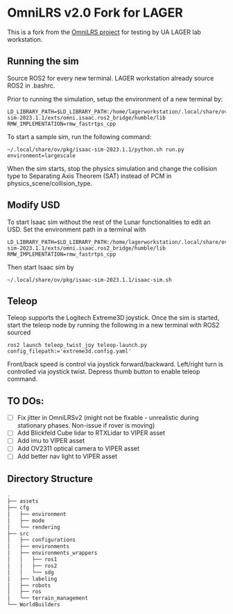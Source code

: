 # OmniLRS v2.0 Fork for LAGER

This is a fork from the [OmniLRS project](https://github.com/AntoineRichard/OmniLRS) for testing by UA LAGER lab workstation.

## Running the sim

Source ROS2 for every new terminal. LAGER workstation already source ROS2 in .bashrc.

Prior to running the simulation, setup the environment of a new terminal by:


```
LD_LIBRARY_PATH=$LD_LIBRARY_PATH:/home/lagerworkstation/.local/share/ov/pkg/isaac-sim-2023.1.1/exts/omni.isaac.ros2_bridge/humble/lib
RMW_IMPLEMENTATION=rmw_fastrtps_cpp
```

To start a sample sim, run the following command:

```
~/.local/share/ov/pkg/isaac-sim-2023.1.1/python.sh run.py environment=largescale
```

When the sim starts, stop the physics simulation and change the collision type to Separating Axis Theorem (SAT) instead of PCM in physics_scene/collision_type.

## Modify USD

To start Isaac sim without the rest of the Lunar functionalities to edit an USD. Set the environment path in a terminal with 

```
LD_LIBRARY_PATH=$LD_LIBRARY_PATH:/home/lagerworkstation/.local/share/ov/pkg/isaac-sim-2023.1.1/exts/omni.isaac.ros2_bridge/humble/lib
RMW_IMPLEMENTATION=rmw_fastrtps_cpp
```

Then start Isaac sim by

```
~/.local/share/ov/pkg/isaac-sim-2023.1.1/isaac-sim.sh
```

## Teleop
Teleop supports the Logitech Extreme3D joystick. Once the sim is started, start the teleop node by running the following in a new terminal with ROS2 sourced

```
ros2 launch teleop_twist_joy teleop-launch.py config_filepath:='extreme3d.config.yaml'
```

Front/back speed is control via joystick forward/backward. Left/right turn is controlled via joystick twist. Depress thumb button to enable teleop command.

## TO DOs:
- [ ] Fix jitter in OmniLRSv2 (might not be fixable - unrealistic during stationary phases. Non-issue if rover is moving)
- [ ] Add Blickfeld Cube lidar to RTXLidar to VIPER asset
- [ ] Add imu to VIPER asset
- [ ] Add OV2311 optical camera to VIPER asset
- [ ] Add better nav light to VIPER asset

## Directory Structure
```bash
.
├── assets
├── cfg
│   ├── environment
│   ├── mode
│   └── rendering
├── src
│   ├── configurations
│   ├── environments
│   ├── environments_wrappers
│   │   ├── ros1
│   │   ├── ros2
│   │   └── sdg
│   ├── labeling
│   ├── robots
│   ├── ros
│   └── terrain_management
└── WorldBuilders
```

